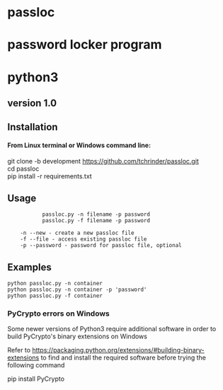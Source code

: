 # passloc
# password locker program
# python3
## version 1.0

## Installation 
#### From Linux terminal or Windows command line:

git clone -b development https://github.com/tchrinder/passloc.git  
cd passloc  
pip install -r requirements.txt  

## Usage

               passloc.py -n filename -p password
               passloc.py -f filename -p password
               
        -n --new - create a new passloc file
        -f --file - access existing passloc file
        -p --password - password for passloc file, optional
        
## Examples

    python passloc.py -n container
    python passloc.py -n container -p 'password'
    python passloc.py -f container

### PyCrypto errors on Windows

Some newer versions of Python3 require additional software in order
to build PyCrypto's binary extensions on Windows

Refer to https://packaging.python.org/extensions/#building-binary-extensions
to find and install the required software before trying the following command

pip install PyCrypto
